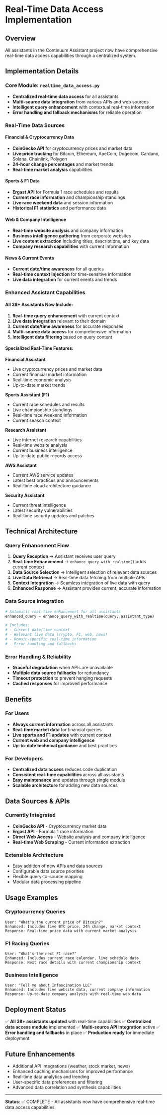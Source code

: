 # Real-Time Data Access Implementation

## Overview
All assistants in the Continuum Assistant project now have comprehensive real-time data access capabilities through a centralized system.

## Implementation Details

### Core Module: `realtime_data_access.py`
- **Centralized real-time data access** for all assistants
- **Multi-source data integration** from various APIs and web sources
- **Intelligent query enhancement** with contextual real-time information
- **Error handling and fallback mechanisms** for reliable operation

### Real-Time Data Sources

#### Financial & Cryptocurrency Data
- **CoinGecko API** for cryptocurrency prices and market data
- **Live price tracking** for Bitcoin, Ethereum, ApeCoin, Dogecoin, Cardano, Solana, Chainlink, Polygon
- **24-hour change percentages** and market trends
- **Real-time market analysis** capabilities

#### Sports & F1 Data
- **Ergast API** for Formula 1 race schedules and results
- **Current race information** and championship standings
- **Live race weekend data** and session information
- **Historical F1 statistics** and performance data

#### Web & Company Intelligence
- **Real-time website analysis** and company information
- **Business intelligence gathering** from corporate websites
- **Live content extraction** including titles, descriptions, and key data
- **Company research capabilities** with current information

#### News & Current Events
- **Current date/time awareness** for all queries
- **Real-time context injection** for time-sensitive information
- **Live data integration** for current events and trends

### Enhanced Assistant Capabilities

#### All 38+ Assistants Now Include:
1. **Real-time query enhancement** with current context
2. **Live data integration** relevant to their domain
3. **Current date/time awareness** for accurate responses
4. **Multi-source data access** for comprehensive information
5. **Intelligent data filtering** based on query content

#### Specialized Real-Time Features:

**Financial Assistant**
- Live cryptocurrency prices and market data
- Current financial market information
- Real-time economic analysis
- Up-to-date market trends

**Sports Assistant (F1)**
- Current race schedules and results
- Live championship standings
- Real-time race weekend information
- Current season context

**Research Assistant**
- Live internet research capabilities
- Real-time website analysis
- Current business intelligence
- Up-to-date public records access

**AWS Assistant**
- Current AWS service updates
- Latest best practices and announcements
- Real-time cloud architecture guidance

**Security Assistant**
- Current threat intelligence
- Latest security vulnerabilities
- Real-time security updates and patches

## Technical Architecture

### Query Enhancement Flow
1. **Query Reception** → Assistant receives user query
2. **Real-time Enhancement** → `enhance_query_with_realtime()` adds current context
3. **Data Source Selection** → Intelligent selection of relevant data sources
4. **Live Data Retrieval** → Real-time data fetching from multiple APIs
5. **Context Integration** → Seamless integration of live data with query
6. **Enhanced Response** → Assistant provides current, accurate information

### Data Source Integration
```python
# Automatic real-time enhancement for all assistants
enhanced_query = enhance_query_with_realtime(query, assistant_type)

# Includes:
# - Current date/time context
# - Relevant live data (crypto, F1, web, news)
# - Domain-specific real-time information
# - Error handling and fallbacks
```

### Error Handling & Reliability
- **Graceful degradation** when APIs are unavailable
- **Multiple data source fallbacks** for redundancy
- **Timeout protection** to prevent hanging requests
- **Cached responses** for improved performance

## Benefits

### For Users
- **Always current information** across all assistants
- **Real-time market data** for financial queries
- **Live sports and F1 updates** with current context
- **Current web and company intelligence**
- **Up-to-date technical guidance** and best practices

### For Developers
- **Centralized data access** reduces code duplication
- **Consistent real-time capabilities** across all assistants
- **Easy maintenance** and updates through single module
- **Scalable architecture** for adding new data sources

## Data Sources & APIs

### Currently Integrated
- **CoinGecko API** - Cryptocurrency market data
- **Ergast API** - Formula 1 race information
- **Direct Web Access** - Website analysis and company intelligence
- **Real-time Web Scraping** - Current information extraction

### Extensible Architecture
- Easy addition of new APIs and data sources
- Configurable data source priorities
- Flexible query-to-source mapping
- Modular data processing pipeline

## Usage Examples

### Cryptocurrency Queries
```
User: "What's the current price of Bitcoin?"
Enhanced: Includes live BTC price, 24h change, market context
Response: Real-time price data with current market analysis
```

### F1 Racing Queries
```
User: "What's the next F1 race?"
Enhanced: Includes current race calendar, live schedule data
Response: Next race details with current championship context
```

### Business Intelligence
```
User: "Tell me about Infascination LLC"
Enhanced: Includes live website data, current company information
Response: Up-to-date company analysis with real-time web data
```

## Deployment Status
✅ **All 38+ assistants updated** with real-time capabilities
✅ **Centralized data access module** implemented
✅ **Multi-source API integration** active
✅ **Error handling and fallbacks** in place
✅ **Production ready** for immediate deployment

## Future Enhancements
- Additional API integrations (weather, stock market, news)
- Enhanced caching mechanisms for improved performance
- Real-time data analytics and trending
- User-specific data preferences and filtering
- Advanced data correlation and synthesis capabilities

---

**Status**: ✅ COMPLETE - All assistants now have comprehensive real-time data access capabilities
